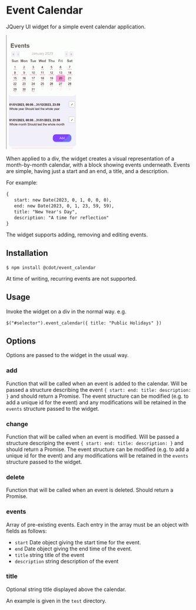 # Event Calendar
JQuery UI widget for a simple event calendar application.

<img src="/images/splash.png" width="197" height="309" alt="Image" />

When applied to a div, the widget creates a visual representation of a
month-by-month calendar, with a block showing events underneath. Events
are simple, having just a start and an end, a title, and a description.

For example:
```
{
   start: new Date(2023, 0, 1, 0, 0, 0),
   end: new Date(2023, 0, 1, 23, 59, 59),
   title: "New Year's Day",
   description: "A time for reflection"
}
```
The widget supports adding, removing and editing events.

## Installation
```
$ npm install @cdot/event_calendar
```
At time of writing, recurring events are not supported.

## Usage
Invoke the widget on a div in the normal way. e.g.
```
$("#selector").event_calendar({ title: "Public Holidays" })
```
## Options
Options are passed to the widget in the usual way.

### add
Function that will be called when an event is added to the calendar. Will be passed a structure describing the event `{ start: end: title: description: }` and should return a Promise. The event structure can be modified (e.g. to add a unique id for the event) and any modifications will be retained in the `events` structure passed to the widget.

### change
Function that will be called when an event is modified. Will be passed a structure descriping the event `{ start: end: title: description: }` and should return a Promise. The event structure can be modified (e.g. to add a unique id for the event) and any modifications will be retained in the `events` structure passed to the widget.

### delete
Function that will be called when an event is deleted. Should return a Promise.

### events
Array of pre-existing events. Each entry in the array must be an object with fields as follows:
* `start` Date object giving the start time for the event.
* `end` Date object giving the end time of the event.
* `title` string title of the event
* `description` string description of the event

### title
Optional string title displayed above the calendar.

An example is given in the `test` directory.
